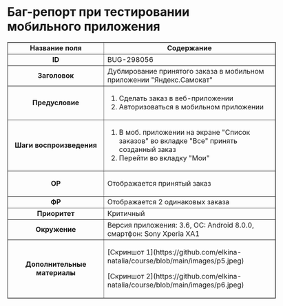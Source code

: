 # Баг-репорт при тестировании мобильного приложения

<table border="1" cellpadding="1" cellspacing="1" style="width:624px">
	<tbody>
		<tr>
			<td style="text-align:center; width:216px"><strong>Название поля</strong></td>
			<td style="text-align:center; width:392px"><strong>Содержание</strong></td>
		</tr>
		<tr>
			<td style="text-align:center; width:216px"><strong>ID</strong></td>
			<td style="width:392px">BUG-298056</td>
		</tr>
		<tr>
			<td style="text-align:center; width:216px"><strong>Заголовок</strong></td>
			<td style="width:392px">Дублирование принятого заказа в мобильном приложении &quot;Яндекс.Самокат&quot;</td>
		</tr>
		<tr>
			<td style="text-align:center; width:216px"><strong>Предусловие</strong></td>
			<td style="width:392px">
			<ol>
				<li>Сделать заказ в веб-приложении</li>
				<li>Авторизоваться в мобильном приложении</li>
			</ol>
			</td>
		</tr>
		<tr>
			<td style="text-align:center; width:216px"><strong>Шаги воспроизведения</strong></td>
			<td style="width:392px">
			<ol>
				<li>В моб. приложении на экране &quot;Список заказов&quot; во вкладке &quot;Все&quot; принять созданный заказ</li>
				<li>Перейти во вкладку &quot;Мои&quot;</li>
			</ol>
			</td>
		</tr>
		<tr>
			<td style="text-align:center; width:216px"><strong>ОР</strong></td>
			<td style="width:392px">
			<p>Отображается принятый заказ</p>
			</td>
		</tr>
		<tr>
			<td style="text-align:center; width:216px"><strong>ФР</strong></td>
			<td style="width:392px">Отображается 2 одинаковых заказа</td>
		</tr>
		<tr>
			<td style="text-align:center; width:216px"><strong>Приоритет</strong></td>
			<td style="width:392px">Критичный</td>
		</tr>
		<tr>
			<td style="text-align:center; width:216px"><strong>Окружение</strong></td>
			<td style="width:392px">Версия приложения: 3.6, ОС: Android 8.0.0, смартфон: Sony Xperia XA1</td>
		</tr>
		<tr>
			<td style="text-align:center; width:216px"><strong>Дополнительные материалы</strong></td>
			<td style="width:392px">
			<p>[Скриншот 1](https://github.com/elkina-natalia/course/blob/main/images/p5.jpeg)</p>
			<p>[Скриншот 2](https://github.com/elkina-natalia/course/blob/main/images/p6.jpeg)</p>
			</td>
		</tr>
	</tbody>
</table>

<p>&nbsp;</p>
